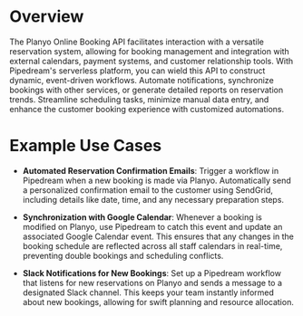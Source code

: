 # Overview

The Planyo Online Booking API facilitates interaction with a versatile reservation system, allowing for booking management and integration with external calendars, payment systems, and customer relationship tools. With Pipedream's serverless platform, you can wield this API to construct dynamic, event-driven workflows. Automate notifications, synchronize bookings with other services, or generate detailed reports on reservation trends. Streamline scheduling tasks, minimize manual data entry, and enhance the customer booking experience with customized automations.

# Example Use Cases

- **Automated Reservation Confirmation Emails**: Trigger a workflow in Pipedream when a new booking is made via Planyo. Automatically send a personalized confirmation email to the customer using SendGrid, including details like date, time, and any necessary preparation steps.

- **Synchronization with Google Calendar**: Whenever a booking is modified on Planyo, use Pipedream to catch this event and update an associated Google Calendar event. This ensures that any changes in the booking schedule are reflected across all staff calendars in real-time, preventing double bookings and scheduling conflicts.

- **Slack Notifications for New Bookings**: Set up a Pipedream workflow that listens for new reservations on Planyo and sends a message to a designated Slack channel. This keeps your team instantly informed about new bookings, allowing for swift planning and resource allocation.
